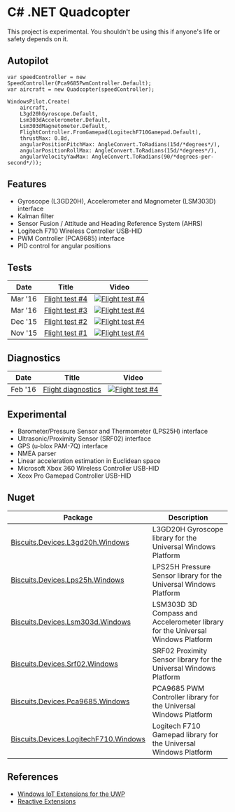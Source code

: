 # C# .NET Quadcopter

This project is experimental. You shouldn't be using this if anyone's life or safety depends on it.

## Autopilot
```
var speedController = new SpeedController(Pca9685PwmController.Default);
var aircraft = new Quadcopter(speedController);

WindowsPilot.Create(
    aircraft,
    L3gd20hGyroscope.Default,
    Lsm303dAccelerometer.Default,
    Lsm303dMagnetometer.Default,
    FlightController.FromGamepad(LogitechF710Gamepad.Default),
    thrustMax: 0.8d,
    angularPositionPitchMax: AngleConvert.ToRadians(15d/*degrees*/),
    angularPositionRollMax: AngleConvert.ToRadians(15d/*degrees*/),
    angularVelocityYawMax: AngleConvert.ToRadians(90/*degrees-per-second*/));
```

## Features
- Gyroscope (L3GD20H), Accelerometer and Magnometer (LSM303D) interface
- Kalman filter
- Sensor Fusion / Attitude and Heading Reference System (AHRS)
- Logitech F710 Wireless Controller USB-HID
- PWM Controller (PCA9685) interface
- PID control for angular positions

## Tests

| Date    | Title                                                         | Video |
|---------|---------------------------------------------------------------|-------|
| Mar '16 | [Flight test #4](https://www.youtube.com/watch?v=qiH9-Ixucz0) | [![Flight test #4](https://img.youtube.com/vi/qiH9-Ixucz0/0.jpg)](https://www.youtube.com/watch?v=qiH9-Ixucz0) |
| Mar '16 | [Flight test #3](https://www.youtube.com/watch?v=eUwYJJzWhso) | [![Flight test #4](https://img.youtube.com/vi/eUwYJJzWhso/0.jpg)](https://www.youtube.com/watch?v=eUwYJJzWhso) |
| Dec '15 | [Flight test #2](https://www.youtube.com/watch?v=wXpQVnmI2WU) | [![Flight test #4](https://img.youtube.com/vi/wXpQVnmI2WU/0.jpg)](https://www.youtube.com/watch?v=wXpQVnmI2WU) |
| Nov '15 | [Flight test #1](https://www.youtube.com/watch?v=5qz6GVNDpXA) | [![Flight test #4](https://img.youtube.com/vi/5qz6GVNDpXA/0.jpg)](https://www.youtube.com/watch?v=5qz6GVNDpXA) |

## Diagnostics

| Date    | Title                                                             | Video |
|---------|-------------------------------------------------------------------|-------|
| Feb '16 | [Flight diagnostics](https://www.youtube.com/watch?v=hWMFAnHBW-c) | [![Flight test #4](https://img.youtube.com/vi/hWMFAnHBW-c/0.jpg)](https://www.youtube.com/watch?v=hWMFAnHBW-c) |

## Experimental
- Barometer/Pressure Sensor and Thermometer (LPS25H) interface
- Ultrasonic/Proximity Sensor (SRF02) interface
- GPS (u-blox PAM-7Q) interface
- NMEA parser
- Linear acceleration estimation in Euclidean space
- Microsoft Xbox 360 Wireless Controller USB-HID
- Xeox Pro Gamepad Controller USB-HID

## Nuget

| Package | Description |
|---------|-------------|
| [Biscuits.Devices.L3gd20h.Windows](https://www.nuget.org/packages/Biscuits.Devices.L3gd20h.Windows/) | L3GD20H Gyroscope library for the Universal Windows Platform |
| [Biscuits.Devices.Lps25h.Windows](https://www.nuget.org/packages/Biscuits.Devices.Lps25h.Windows/) | LPS25H Pressure Sensor library for the Universal Windows Platform |
| [Biscuits.Devices.Lsm303d.Windows](https://www.nuget.org/packages/Biscuits.Devices.Lsm303d.Windows/)| LSM303D 3D Compass and Accelerometer library for the Universal Windows Platform |
| [Biscuits.Devices.Srf02.Windows](https://www.nuget.org/packages/Biscuits.Devices.Srf02.Windows/) | SRF02 Proximity Sensor library for the Universal Windows Platform |
| [Biscuits.Devices.Pca9685.Windows](https://www.nuget.org/packages/Biscuits.Devices.Pca9685.Windows/) | PCA9685 PWM Controller library for the Universal Windows Platform |
| [Biscuits.Devices.LogitechF710.Windows](https://www.nuget.org/packages/Biscuits.Devices.LogitechF710.Windows/) | Logitech F710 Gamepad library for the Universal Windows Platform |

## References
- [Windows IoT Extensions for the UWP](https://msdn.microsoft.com/en-us/library/dn975273.aspx)
- [Reactive Extensions](http://reactivex.io/)
